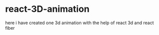 # react-3D-animation
here i have created one 3d animation with the help of react 3d and react fiber
